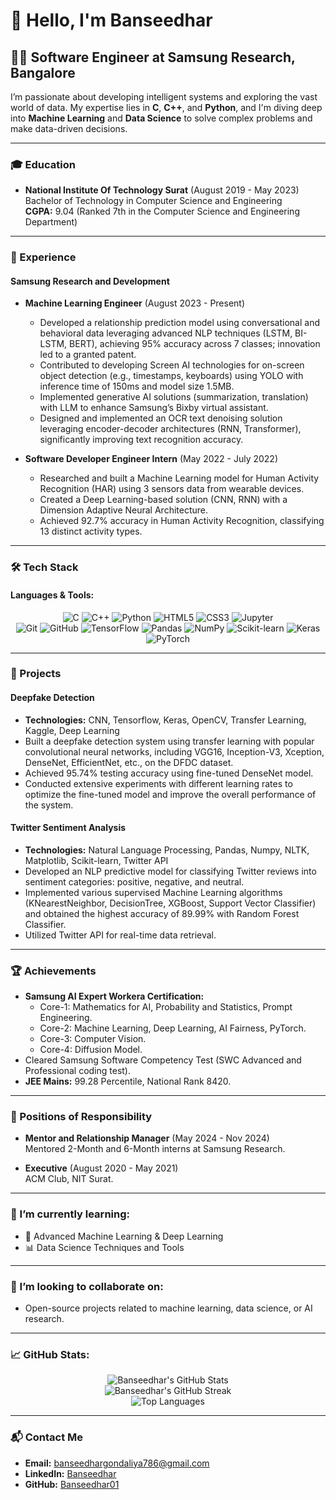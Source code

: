 # 👋 Hello, I'm Banseedhar

## 👨‍💻 Software Engineer at Samsung Research, Bangalore

I’m passionate about developing intelligent systems and exploring the vast world of data. My expertise lies in **C**, **C++**, and **Python**, and I'm diving deep into **Machine Learning** and **Data Science** to solve complex problems and make data-driven decisions.

---

### 🎓 Education

- **National Institute Of Technology Surat** (August 2019 - May 2023)  
  Bachelor of Technology in Computer Science and Engineering  
  **CGPA:** 9.04 (Ranked 7th in the Computer Science and Engineering Department)

---

### 🏢 Experience

#### **Samsung Research and Development**

- **Machine Learning Engineer** (August 2023 - Present)  
  - Developed a relationship prediction model using conversational and behavioral data leveraging advanced NLP techniques (LSTM, BI-LSTM, BERT), achieving 95% accuracy across 7 classes; innovation led to a granted patent.
  - Contributed to developing Screen AI technologies for on-screen object detection (e.g., timestamps, keyboards) using YOLO with inference time of 150ms and model size 1.5MB.
  - Implemented generative AI solutions (summarization, translation) with LLM to enhance Samsung’s Bixby virtual assistant.
  - Designed and implemented an OCR text denoising solution leveraging encoder-decoder architectures (RNN, Transformer), significantly improving text recognition accuracy.

- **Software Developer Engineer Intern** (May 2022 - July 2022)  
  - Researched and built a Machine Learning model for Human Activity Recognition (HAR) using 3 sensors data from wearable devices.
  - Created a Deep Learning-based solution (CNN, RNN) with a Dimension Adaptive Neural Architecture.
  - Achieved 92.7% accuracy in Human Activity Recognition, classifying 13 distinct activity types.

---

### 🛠️ Tech Stack

#### **Languages & Tools:**

<p align="center">
  <img src="https://img.shields.io/badge/c%20-%2300599C.svg?&style=for-the-badge&logo=c&logoColor=white" alt="C"/>
  <img src="https://img.shields.io/badge/c++%20-%2300599C.svg?&style=for-the-badge&logo=c%2B%2B&ogoColor=white" alt="C++"/>
  <img src="https://img.shields.io/badge/python%20-%2314354C.svg?&style=for-the-badge&logo=python&logoColor=white" alt="Python"/>
  <img src="https://img.shields.io/badge/html5%20-%23E34F26.svg?&style=for-the-badge&logo=html5&logoColor=white" alt="HTML5"/>
  <img src="https://img.shields.io/badge/css3%20-%231572B6.svg?&style=for-the-badge&logo=css3&logoColor=white" alt="CSS3"/>
  <img src="https://img.shields.io/badge/Jupyter%20-%23F37626.svg?&style=for-the-badge&logo=Jupyter&logoColor=white" alt="Jupyter"/>
  <br/>
  <img src="https://img.shields.io/badge/git%20-%23F05033.svg?&style=for-the-badge&logo=git&logoColor=white" alt="Git"/>
  <img src="https://img.shields.io/badge/github%20-%23121011.svg?&style=for-the-badge&logo=github&logoColor=white" alt="GitHub"/>
  <img src="https://img.shields.io/badge/tensorflow%20-%23FF6F00.svg?&style=for-the-badge&logo=tensorflow&logoColor=white" alt="TensorFlow"/>
  <img src="https://img.shields.io/badge/pandas%20-%23150458.svg?&style=for-the-badge&logo=pandas&logoColor=white" alt="Pandas"/>
  <img src="https://img.shields.io/badge/numpy%20-%23013243.svg?&style=for-the-badge&logo=numpy&logoColor=white" alt="NumPy"/>
  <img src="https://img.shields.io/badge/scikit--learn%20-%23F7931E.svg?&style=for-the-badge&logo=scikit-learn&logoColor=white" alt="Scikit-learn"/>
  <img src="https://img.shields.io/badge/keras%20-%23D00000.svg?&style=for-the-badge&logo=keras&logoColor=white" alt="Keras"/>
  <img src="https://img.shields.io/badge/pytorch%20-%23EE4C2C.svg?&style=for-the-badge&logo=pytorch&logoColor=white" alt="PyTorch"/>
</p>

---

### 🔬 Projects

#### **Deepfake Detection**
- **Technologies:** CNN, Tensorflow, Keras, OpenCV, Transfer Learning, Kaggle, Deep Learning  
- Built a deepfake detection system using transfer learning with popular convolutional neural networks, including VGG16, Inception-V3, Xception, DenseNet, EfficientNet, etc., on the DFDC dataset.
- Achieved 95.74% testing accuracy using fine-tuned DenseNet model.
- Conducted extensive experiments with different learning rates to optimize the fine-tuned model and improve the overall performance of the system.

#### **Twitter Sentiment Analysis**
- **Technologies:** Natural Language Processing, Pandas, Numpy, NLTK, Matplotlib, Scikit-learn, Twitter API  
- Developed an NLP predictive model for classifying Twitter reviews into sentiment categories: positive, negative, and neutral.
- Implemented various supervised Machine Learning algorithms (KNearestNeighbor, DecisionTree, XGBoost, Support Vector Classifier) and obtained the highest accuracy of 89.99% with Random Forest Classifier.
- Utilized Twitter API for real-time data retrieval.

---

### 🏆 Achievements

- **Samsung AI Expert Workera Certification:**
  - Core-1: Mathematics for AI, Probability and Statistics, Prompt Engineering.
  - Core-2: Machine Learning, Deep Learning, AI Fairness, PyTorch.
  - Core-3: Computer Vision.
  - Core-4: Diffusion Model.
- Cleared Samsung Software Competency Test (SWC Advanced and Professional coding test).
- **JEE Mains:** 99.28 Percentile, National Rank 8420.

---

### 📌 Positions of Responsibility

- **Mentor and Relationship Manager** (May 2024 - Nov 2024)  
  Mentored 2-Month and 6-Month interns at Samsung Research.

- **Executive** (August 2020 - May 2021)  
  ACM Club, NIT Surat.

---

### 🌱 I’m currently learning:

- 🤖 Advanced Machine Learning & Deep Learning
- 📊 Data Science Techniques and Tools

---

### 🤝 I’m looking to collaborate on:

- Open-source projects related to machine learning, data science, or AI research.

---

### 📈 GitHub Stats:
<p align="center">
  <img src="https://github-readme-stats.vercel.app/api?username=Banseedhar01&theme=chartreuse-dark&show_icons=true" alt="Banseedhar's GitHub Stats"/>
  <br/>
  <img src="https://github-readme-streak-stats.herokuapp.com/?user=Banseedhar01&theme=chartreuse-dark" alt="Banseedhar's GitHub Streak"/>
  <br/>
  <img src="https://github-readme-stats.vercel.app/api/top-langs/?username=Banseedhar01&theme=chartreuse-dark&layout=compact" alt="Top Languages"/>
</p>

---

### 📬 Contact Me

- **Email:** banseedhargondaliya786@gmail.com  
- **LinkedIn:** [Banseedhar](https://linkedin.com/in/banseedhar)  
- **GitHub:** [Banseedhar01](https://github.com/Banseedhar01)
